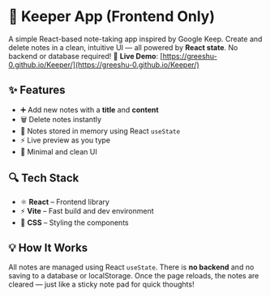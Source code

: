 # 📝 Keeper App (Frontend Only)

A simple React-based note-taking app inspired by Google Keep. Create and delete notes in a clean, intuitive UI — all powered by **React state**. No backend or database required!
🔗 **Live Demo**: [https://greeshu-0.github.io/Keeper/](https://greeshu-0.github.io/Keeper/)

## ✨ Features

- ➕ Add new notes with a **title** and **content**
- 🗑️ Delete notes instantly
- 🧠 Notes stored in memory using React `useState`
- ⚡ Live preview as you type
- 🎨 Minimal and clean UI

## 🔍 Tech Stack

- ⚛️ **React** – Frontend library
- ⚡ **Vite** – Fast build and dev environment
- 🎨 **CSS** – Styling the components


## 💡 How It Works

All notes are managed using React `useState`. There is **no backend** and no saving to a database or localStorage. Once the page reloads, the notes are cleared — just like a sticky note pad for quick thoughts!



